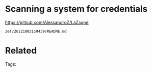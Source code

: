 # Scanning a system for credentials
https://github.com/AlessandroZ/LaZagne

` zet/20221003150439/README.md `

# Related


Tags:

    
